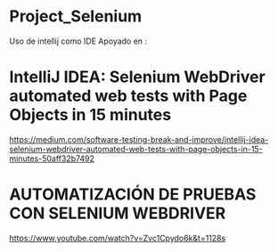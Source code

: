# Project_Selenium
Uso de intellij como IDE
Apoyado en :
# IntelliJ IDEA: Selenium WebDriver automated web tests with Page Objects in 15 minutes
https://medium.com/software-testing-break-and-improve/intellij-idea-selenium-webdriver-automated-web-tests-with-page-objects-in-15-minutes-50aff32b7492
# AUTOMATIZACIÓN DE PRUEBAS CON SELENIUM WEBDRIVER
https://www.youtube.com/watch?v=Zvc1Cpydo6k&t=1128s
